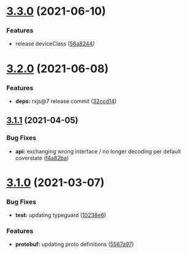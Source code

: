 # [3.3.0](https://github.com/lucavb/esphome-ts/compare/v3.2.0...v3.3.0) (2021-06-10)


### Features

* release deviceClass ([56a8244](https://github.com/lucavb/esphome-ts/commit/56a8244c5f62c98066155fa61626c1e0be68a165))

# [3.2.0](https://github.com/lucavb/esphome-ts/compare/v3.1.1...v3.2.0) (2021-06-08)


### Features

* **deps:** rxjs@7 release commit ([32ccd14](https://github.com/lucavb/esphome-ts/commit/32ccd14caedec692479c950c94d6e71cf0c4d73e))

## [3.1.1](https://github.com/lucavb/esphome-ts/compare/v3.1.0...v3.1.1) (2021-04-05)


### Bug Fixes

* **api:** exchanging wrong interface / no longer decoding per default coverstate ([f4a82ba](https://github.com/lucavb/esphome-ts/commit/f4a82ba1f371f4299a7f89dbb522656f95c4018d))

# [3.1.0](https://github.com/lucavb/esphome-ts/compare/v3.0.5...v3.1.0) (2021-03-07)


### Bug Fixes

* **test:** updating typeguard ([10238e6](https://github.com/lucavb/esphome-ts/commit/10238e6790034ead36b8b6a7f58571317a3a3368))


### Features

* **protobuf:** updating proto definitions ([5567a97](https://github.com/lucavb/esphome-ts/commit/5567a9788fa811e14ff6b5f0fce5197a57c1bd85))
